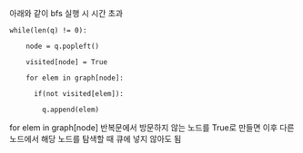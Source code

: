 아래와 같이 bfs 실행 시 시간 초과

    while(len(q) != 0):
    
        node = q.popleft()
    
        visited[node] = True
    
        for elem in graph[node]:
    
          if(not visited[elem]):
      
            q.append(elem)

for elem in graph[node] 반복문에서 방문하지 않는 노드를 True로 만들면 이후 다른 노드에서 해당 노드를 탐색할 때 큐에 넣지 않아도 됨
